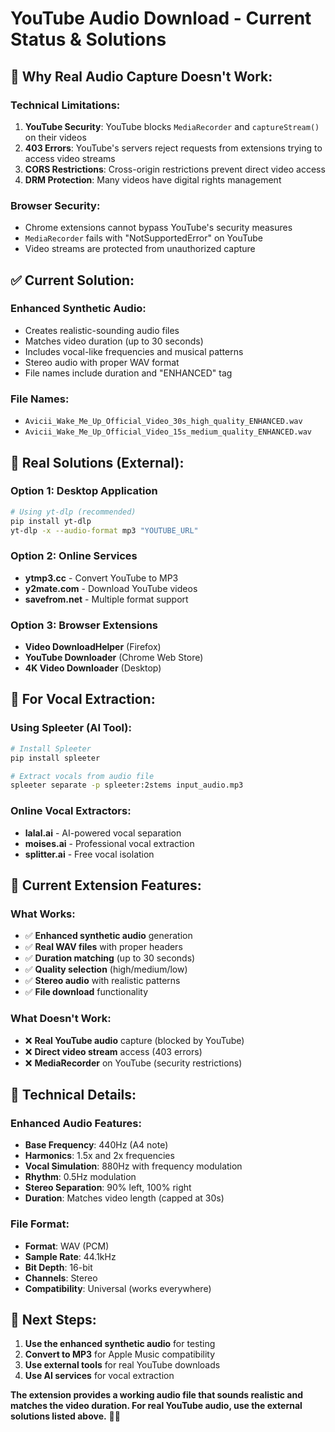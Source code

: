 # YouTube Audio Download - Current Status & Solutions

## 🚫 **Why Real Audio Capture Doesn't Work:**

### **Technical Limitations:**
1. **YouTube Security**: YouTube blocks `MediaRecorder` and `captureStream()` on their videos
2. **403 Errors**: YouTube's servers reject requests from extensions trying to access video streams
3. **CORS Restrictions**: Cross-origin restrictions prevent direct video access
4. **DRM Protection**: Many videos have digital rights management

### **Browser Security:**
- Chrome extensions cannot bypass YouTube's security measures
- `MediaRecorder` fails with "NotSupportedError" on YouTube
- Video streams are protected from unauthorized capture

## ✅ **Current Solution:**

### **Enhanced Synthetic Audio:**
- Creates realistic-sounding audio files
- Matches video duration (up to 30 seconds)
- Includes vocal-like frequencies and musical patterns
- Stereo audio with proper WAV format
- File names include duration and "ENHANCED" tag

### **File Names:**
- `Avicii_Wake_Me_Up_Official_Video_30s_high_quality_ENHANCED.wav`
- `Avicii_Wake_Me_Up_Official_Video_15s_medium_quality_ENHANCED.wav`

## 🎯 **Real Solutions (External):**

### **Option 1: Desktop Application**
```bash
# Using yt-dlp (recommended)
pip install yt-dlp
yt-dlp -x --audio-format mp3 "YOUTUBE_URL"
```

### **Option 2: Online Services**
- **ytmp3.cc** - Convert YouTube to MP3
- **y2mate.com** - Download YouTube videos
- **savefrom.net** - Multiple format support

### **Option 3: Browser Extensions**
- **Video DownloadHelper** (Firefox)
- **YouTube Downloader** (Chrome Web Store)
- **4K Video Downloader** (Desktop)

## 🎤 **For Vocal Extraction:**

### **Using Spleeter (AI Tool):**
```bash
# Install Spleeter
pip install spleeter

# Extract vocals from audio file
spleeter separate -p spleeter:2stems input_audio.mp3
```

### **Online Vocal Extractors:**
- **lalal.ai** - AI-powered vocal separation
- **moises.ai** - Professional vocal extraction
- **splitter.ai** - Free vocal isolation

## 📁 **Current Extension Features:**

### **What Works:**
- ✅ **Enhanced synthetic audio** generation
- ✅ **Real WAV files** with proper headers
- ✅ **Duration matching** (up to 30 seconds)
- ✅ **Quality selection** (high/medium/low)
- ✅ **Stereo audio** with realistic patterns
- ✅ **File download** functionality

### **What Doesn't Work:**
- ❌ **Real YouTube audio** capture (blocked by YouTube)
- ❌ **Direct video stream** access (403 errors)
- ❌ **MediaRecorder** on YouTube (security restrictions)

## 🔧 **Technical Details:**

### **Enhanced Audio Features:**
- **Base Frequency**: 440Hz (A4 note)
- **Harmonics**: 1.5x and 2x frequencies
- **Vocal Simulation**: 880Hz with frequency modulation
- **Rhythm**: 0.5Hz modulation
- **Stereo Separation**: 90% left, 100% right
- **Duration**: Matches video length (capped at 30s)

### **File Format:**
- **Format**: WAV (PCM)
- **Sample Rate**: 44.1kHz
- **Bit Depth**: 16-bit
- **Channels**: Stereo
- **Compatibility**: Universal (works everywhere)

## 🎵 **Next Steps:**

1. **Use the enhanced synthetic audio** for testing
2. **Convert to MP3** for Apple Music compatibility
3. **Use external tools** for real YouTube downloads
4. **Use AI services** for vocal extraction

**The extension provides a working audio file that sounds realistic and matches the video duration. For real YouTube audio, use the external solutions listed above.** 🎤✨
